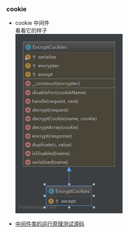 ### cookie  
- cookie 中间件  
看看它的样子  
![cookie](images/cookie/EncryptCookies.png)  

- [中间件类的运行原理测试源码](../test/middleware.php)  
